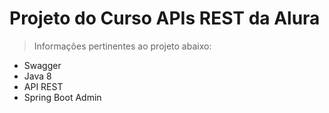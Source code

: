 # Projeto do Curso APIs REST da Alura

> Informações pertinentes ao projeto abaixo:

- Swagger
- Java 8
- API REST
- Spring Boot Admin
